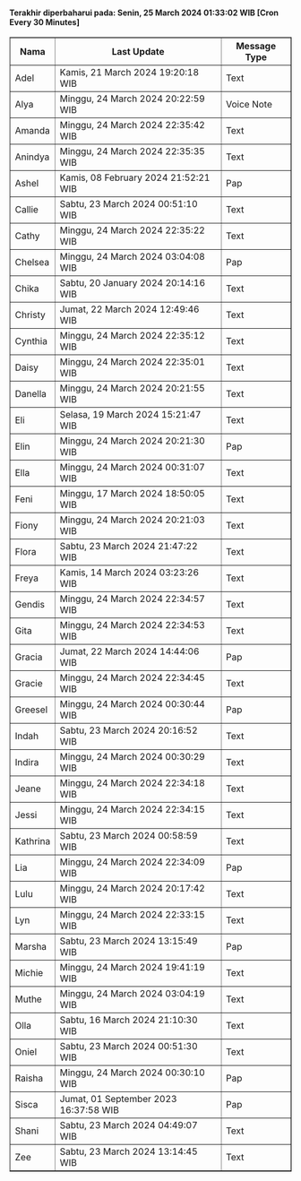 #### Terakhir diperbaharui pada: Senin, 25 March 2024 01:33:02 WIB [Cron Every 30 Minutes]

<table border='1'><tr><th>Nama</th><th>Last Update</th><th>Message Type</th></tr><tr><td>Adel</td><td>Kamis, 21 March 2024 19:20:18 WIB</td><td>Text</td></tr><tr><td>Alya</td><td>Minggu, 24 March 2024 20:22:59 WIB</td><td>Voice Note</td></tr><tr><td>Amanda</td><td>Minggu, 24 March 2024 22:35:42 WIB</td><td>Text</td></tr><tr><td>Anindya</td><td>Minggu, 24 March 2024 22:35:35 WIB</td><td>Text</td></tr><tr><td>Ashel</td><td>Kamis, 08 February 2024 21:52:21 WIB</td><td>Pap</td></tr><tr><td>Callie</td><td>Sabtu, 23 March 2024 00:51:10 WIB</td><td>Text</td></tr><tr><td>Cathy</td><td>Minggu, 24 March 2024 22:35:22 WIB</td><td>Text</td></tr><tr><td>Chelsea</td><td>Minggu, 24 March 2024 03:04:08 WIB</td><td>Pap</td></tr><tr><td>Chika</td><td>Sabtu, 20 January 2024 20:14:16 WIB</td><td>Text</td></tr><tr><td>Christy</td><td>Jumat, 22 March 2024 12:49:46 WIB</td><td>Text</td></tr><tr><td>Cynthia</td><td>Minggu, 24 March 2024 22:35:12 WIB</td><td>Text</td></tr><tr><td>Daisy</td><td>Minggu, 24 March 2024 22:35:01 WIB</td><td>Text</td></tr><tr><td>Danella</td><td>Minggu, 24 March 2024 20:21:55 WIB</td><td>Text</td></tr><tr><td>Eli</td><td>Selasa, 19 March 2024 15:21:47 WIB</td><td>Text</td></tr><tr><td>Elin</td><td>Minggu, 24 March 2024 20:21:30 WIB</td><td>Pap</td></tr><tr><td>Ella</td><td>Minggu, 24 March 2024 00:31:07 WIB</td><td>Text</td></tr><tr><td>Feni</td><td>Minggu, 17 March 2024 18:50:05 WIB</td><td>Text</td></tr><tr><td>Fiony</td><td>Minggu, 24 March 2024 20:21:03 WIB</td><td>Text</td></tr><tr><td>Flora</td><td>Sabtu, 23 March 2024 21:47:22 WIB</td><td>Text</td></tr><tr><td>Freya</td><td>Kamis, 14 March 2024 03:23:26 WIB</td><td>Text</td></tr><tr><td>Gendis</td><td>Minggu, 24 March 2024 22:34:57 WIB</td><td>Text</td></tr><tr><td>Gita</td><td>Minggu, 24 March 2024 22:34:53 WIB</td><td>Text</td></tr><tr><td>Gracia</td><td>Jumat, 22 March 2024 14:44:06 WIB</td><td>Pap</td></tr><tr><td>Gracie</td><td>Minggu, 24 March 2024 22:34:45 WIB</td><td>Text</td></tr><tr><td>Greesel</td><td>Minggu, 24 March 2024 00:30:44 WIB</td><td>Pap</td></tr><tr><td>Indah</td><td>Sabtu, 23 March 2024 20:16:52 WIB</td><td>Text</td></tr><tr><td>Indira</td><td>Minggu, 24 March 2024 00:30:29 WIB</td><td>Text</td></tr><tr><td>Jeane</td><td>Minggu, 24 March 2024 22:34:18 WIB</td><td>Text</td></tr><tr><td>Jessi</td><td>Minggu, 24 March 2024 22:34:15 WIB</td><td>Text</td></tr><tr><td>Kathrina</td><td>Sabtu, 23 March 2024 00:58:59 WIB</td><td>Text</td></tr><tr><td>Lia</td><td>Minggu, 24 March 2024 22:34:09 WIB</td><td>Pap</td></tr><tr><td>Lulu</td><td>Minggu, 24 March 2024 20:17:42 WIB</td><td>Text</td></tr><tr><td>Lyn</td><td>Minggu, 24 March 2024 22:33:15 WIB</td><td>Text</td></tr><tr><td>Marsha</td><td>Sabtu, 23 March 2024 13:15:49 WIB</td><td>Pap</td></tr><tr><td>Michie</td><td>Minggu, 24 March 2024 19:41:19 WIB</td><td>Text</td></tr><tr><td>Muthe</td><td>Minggu, 24 March 2024 03:04:19 WIB</td><td>Text</td></tr><tr><td>Olla</td><td>Sabtu, 16 March 2024 21:10:30 WIB</td><td>Text</td></tr><tr><td>Oniel</td><td>Sabtu, 23 March 2024 00:51:30 WIB</td><td>Text</td></tr><tr><td>Raisha</td><td>Minggu, 24 March 2024 00:30:10 WIB</td><td>Pap</td></tr><tr><td>Sisca</td><td>Jumat, 01 September 2023 16:37:58 WIB</td><td>Pap</td></tr><tr><td>Shani</td><td>Sabtu, 23 March 2024 04:49:07 WIB</td><td>Text</td></tr><tr><td>Zee</td><td>Sabtu, 23 March 2024 13:14:45 WIB</td><td>Text</td></tr></table>